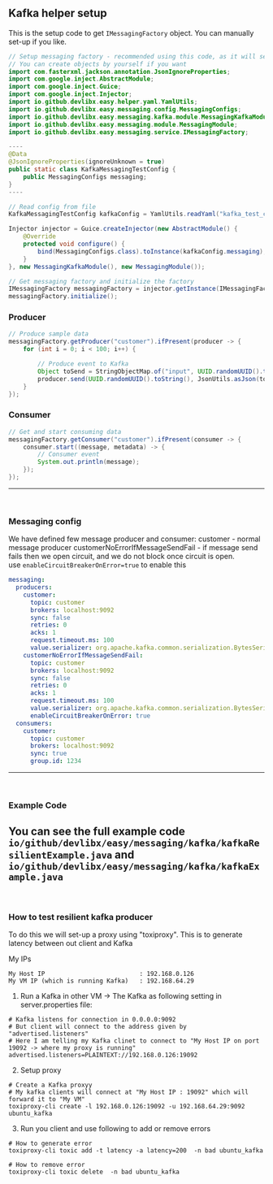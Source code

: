 ## Kafka helper setup
This is the setup code to get ```IMessagingFactory``` object. You can manually set-up if you like.
```java
// Setup messaging factory - recommended using this code, as it will setup defaults.
// You can create objects by yourself if you want
import com.fasterxml.jackson.annotation.JsonIgnoreProperties;
import com.google.inject.AbstractModule;
import com.google.inject.Guice;
import com.google.inject.Injector;
import io.gitbub.devlibx.easy.helper.yaml.YamlUtils;
import io.github.devlibx.easy.messaging.config.MessagingConfigs;
import io.github.devlibx.easy.messaging.kafka.module.MessagingKafkaModule;
import io.github.devlibx.easy.messaging.module.MessagingModule;
import io.github.devlibx.easy.messaging.service.IMessagingFactory;

----
@Data
@JsonIgnoreProperties(ignoreUnknown = true)
public static class KafkaMessagingTestConfig {
    public MessagingConfigs messaging;
}
----

// Read config from file        
KafkaMessagingTestConfig kafkaConfig = YamlUtils.readYaml("kafka_test_config.yml", KafkaMessagingTestConfig.class);

Injector injector = Guice.createInjector(new AbstractModule() {
    @Override
    protected void configure() {
        bind(MessagingConfigs.class).toInstance(kafkaConfig.messaging);
    }
}, new MessagingKafkaModule(), new MessagingModule());

// Get messaging factory and initialize the factory
IMessagingFactory messagingFactory = injector.getInstance(IMessagingFactory.class);
messagingFactory.initialize();
```

### Producer
```java
// Produce sample data
messagingFactory.getProducer("customer").ifPresent(producer -> {
    for (int i = 0; i < 100; i++) {

        // Produce event to Kafka
        Object toSend = StringObjectMap.of("input", UUID.randomUUID().toString());
        producer.send(UUID.randomUUID().toString(), JsonUtils.asJson(toSend).getBytes());
    }
});
```

### Consumer
```java
// Get and start consuming data
messagingFactory.getConsumer("customer").ifPresent(consumer -> {
    consumer.start((message, metadata) -> {
        // Consumer event
        System.out.println(message);
    });
});
```
---
<br>

### Messaging config 
We have defined few message producer and consumer:
customer - normal message producer
customerNoErrorIfMessageSendFail - if message send fails then we open circuit, and we do not block once circuit is open.
<br>
    use ```enableCircuitBreakerOnError=true``` to enable this

```yaml
messaging:
  producers:    
    customer:
      topic: customer
      brokers: localhost:9092
      sync: false
      retries: 0
      acks: 1
      request.timeout.ms: 100
      value.serializer: org.apache.kafka.common.serialization.BytesSerializer
    customerNoErrorIfMessageSendFail:
      topic: customer
      brokers: localhost:9092
      sync: false
      retries: 0
      acks: 1
      request.timeout.ms: 100
      value.serializer: org.apache.kafka.common.serialization.BytesSerializer
      enableCircuitBreakerOnError: true
  consumers:   
    customer:
      topic: customer
      brokers: localhost:9092
      sync: true
      group.id: 1234
```
---
<br>

### Example Code
You can see the full example code
```io/github/devlibx/easy/messaging/kafka/kafkaResilientExample.java``` and
```io/github/devlibx/easy/messaging/kafka/kafkaExample.java```
---
<br>


### How to test resilient kafka producer
To do this we will set-up a proxy using "toxiproxy". This is to generate latency between out client and 
Kafka

My IPs
```shell
My Host IP							: 192.168.0.126
My VM IP (which is running Kafka)   : 192.168.64.29

```

1. Run a Kafka in other VM -> The Kafka as following setting in server.properties file:
```shell
# Kafka listens for connection in 0.0.0.0:9092
# But client will connect to the address given by "advertised.listeners"
# Here I am telling my Kafka clinet to connect to "My Host IP on port 19092 -> where my proxy is running"
advertised.listeners=PLAINTEXT://192.168.0.126:19092
```


2. Setup proxy
```shell
# Create a Kafka proxyy
# My kafka clients will connect at "My Host IP : 19092" which will forward it to "My VM"
toxiproxy-cli create -l 192.168.0.126:19092 -u 192.168.64.29:9092 ubuntu_kafka
```

3. Run you client and use following to add or remove errors
```shell
# How to generate error
toxiproxy-cli toxic add -t latency -a latency=200  -n bad ubuntu_kafka

# How to remove error
toxiproxy-cli toxic delete  -n bad ubuntu_kafka
```

